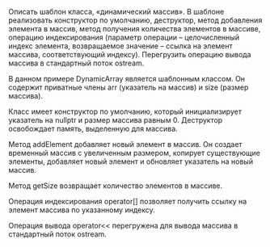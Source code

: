Описать шаблон класса, «динамический массив». В шаблоне реализовать 
конструктор по умолчанию, деструктор, метод добавления элемента в массив, 
метод получения количества элементов в массиве, операцию индексирования 
(параметр операции – целочисленный индекс элемента, возвращаемое значение –
ссылка на элемент массива, соответствующий индексу). Перегрузить операцию 
вывода массива в стандартный поток ostream.

В данном примере DynamicArray является шаблонным классом. Он содержит приватные члены arr (указатель на массив) и size (размер массива).

Класс имеет конструктор по умолчанию, который инициализирует указатель на nullptr и размер массива равным 0. Деструктор освобождает память, выделенную для массива.

Метод addElement добавляет новый элемент в массив. Он создает временный массив с увеличенным размером, копирует существующие элементы, добавляет новый элемент и обновляет указатель на новый массив.

Метод getSize возвращает количество элементов в массиве.

Операция индексирования operator[] позволяет получить ссылку на элемент массива по указанному индексу.

Операция вывода operator<< перегружена для вывода массива в стандартный поток ostream.


